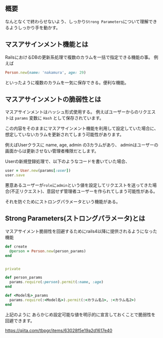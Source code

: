 ## 概要
なんとなくで終わらせないよう、しっかり`Strong Parameters`について理解できるようしっかり手を動かす。



## マスアサインメント機能とは
RailsにおけるDBの更新系処理で複数のカラムを一括で指定できる機能の事。
例えば

```rb
Person.new(name: 'nakamura', age: 29)
```
といったように複数のカラムを一気に保存できる。便利な機能。

## マスアサインメントの脆弱性とは
マスアサインメントはハッシュ形式使用する。
例えばユーザーからのリクエストは `params` 変数に `Hash` として保存されています。

この内容をそのままにマスアサインメント機能を利用して設定していた場合に、
想定していないカラムを更新されてしまう可能性があります。

例えばUserクラスに name, age, admin の3カラムがあり、
adminはユーザーの画面からは更新させない管理者権限だとします。

Userの新規登録処理で、以下のようなコードを書いていた場合、

```rb
user = User.new(params[:user])
user.save
```

悪意あるユーザーが`role`に`admin`という値を設定してリクエストを送ってきた場合(不正リクエスト)、意図せず管理者ユーザーを作られてしまう可能性がある。

それを防ぐためにストロングパラメータという機能がある。



## Strong Parameters(ストロングパラメータ)とは
マスアサイメント脆弱性を回避するためにrails4以降に提供されるようになった機能

```rb
def create
  @person = Person.new(person_params)
end


private

def person_params
  params.require(:person).permit(:name, :age)
end
```

```rb
def <Model名>_params
  params.require(:<Model名>).permit(:<カラム名1>, :<カラム名2>)
end
```
上記のように
あらかじめ設定可能な値を明示的に宣言しておくことで脆弱性を回避できます。



https://qiita.com/tbpgr/items/63028f5e19a2d1617e40
